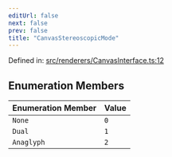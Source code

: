 ```yaml
---
editUrl: false
next: false
prev: false
title: "CanvasStereoscopicMode"
---
```


Defined in: [src/renderers/CanvasInterface.ts:12](https://github.com/jaames/flipnote.js/blob/70a96e94737c1e7105e9b3794d97b5baff2fd78b/src/renderers/CanvasInterface.ts#L12)

## Enumeration Members

| Enumeration Member | Value |
| :------ | :------ |
| <a id="none"></a> `None` | `0` |
| <a id="dual"></a> `Dual` | `1` |
| <a id="anaglyph"></a> `Anaglyph` | `2` |
